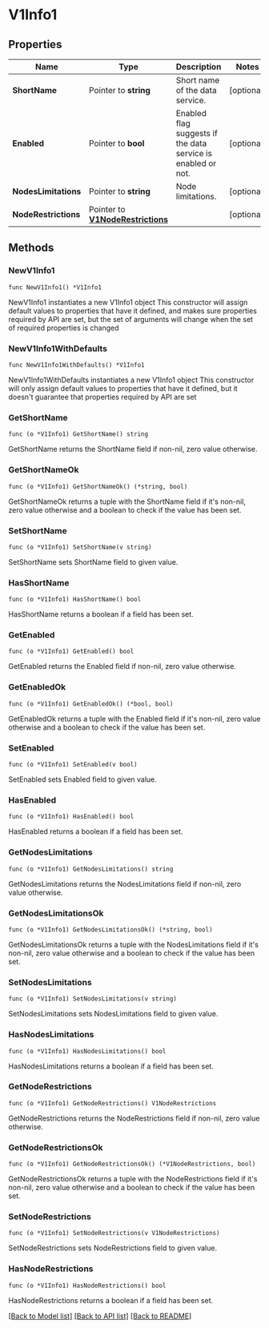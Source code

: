 # V1Info1

## Properties

Name | Type | Description | Notes
------------ | ------------- | ------------- | -------------
**ShortName** | Pointer to **string** | Short name of the data service. | [optional] 
**Enabled** | Pointer to **bool** | Enabled flag suggests if the data service is enabled or not. | [optional] 
**NodesLimitations** | Pointer to **string** | Node limitations. | [optional] 
**NodeRestrictions** | Pointer to [**V1NodeRestrictions**](V1NodeRestrictions.md) |  | [optional] 

## Methods

### NewV1Info1

`func NewV1Info1() *V1Info1`

NewV1Info1 instantiates a new V1Info1 object
This constructor will assign default values to properties that have it defined,
and makes sure properties required by API are set, but the set of arguments
will change when the set of required properties is changed

### NewV1Info1WithDefaults

`func NewV1Info1WithDefaults() *V1Info1`

NewV1Info1WithDefaults instantiates a new V1Info1 object
This constructor will only assign default values to properties that have it defined,
but it doesn't guarantee that properties required by API are set

### GetShortName

`func (o *V1Info1) GetShortName() string`

GetShortName returns the ShortName field if non-nil, zero value otherwise.

### GetShortNameOk

`func (o *V1Info1) GetShortNameOk() (*string, bool)`

GetShortNameOk returns a tuple with the ShortName field if it's non-nil, zero value otherwise
and a boolean to check if the value has been set.

### SetShortName

`func (o *V1Info1) SetShortName(v string)`

SetShortName sets ShortName field to given value.

### HasShortName

`func (o *V1Info1) HasShortName() bool`

HasShortName returns a boolean if a field has been set.

### GetEnabled

`func (o *V1Info1) GetEnabled() bool`

GetEnabled returns the Enabled field if non-nil, zero value otherwise.

### GetEnabledOk

`func (o *V1Info1) GetEnabledOk() (*bool, bool)`

GetEnabledOk returns a tuple with the Enabled field if it's non-nil, zero value otherwise
and a boolean to check if the value has been set.

### SetEnabled

`func (o *V1Info1) SetEnabled(v bool)`

SetEnabled sets Enabled field to given value.

### HasEnabled

`func (o *V1Info1) HasEnabled() bool`

HasEnabled returns a boolean if a field has been set.

### GetNodesLimitations

`func (o *V1Info1) GetNodesLimitations() string`

GetNodesLimitations returns the NodesLimitations field if non-nil, zero value otherwise.

### GetNodesLimitationsOk

`func (o *V1Info1) GetNodesLimitationsOk() (*string, bool)`

GetNodesLimitationsOk returns a tuple with the NodesLimitations field if it's non-nil, zero value otherwise
and a boolean to check if the value has been set.

### SetNodesLimitations

`func (o *V1Info1) SetNodesLimitations(v string)`

SetNodesLimitations sets NodesLimitations field to given value.

### HasNodesLimitations

`func (o *V1Info1) HasNodesLimitations() bool`

HasNodesLimitations returns a boolean if a field has been set.

### GetNodeRestrictions

`func (o *V1Info1) GetNodeRestrictions() V1NodeRestrictions`

GetNodeRestrictions returns the NodeRestrictions field if non-nil, zero value otherwise.

### GetNodeRestrictionsOk

`func (o *V1Info1) GetNodeRestrictionsOk() (*V1NodeRestrictions, bool)`

GetNodeRestrictionsOk returns a tuple with the NodeRestrictions field if it's non-nil, zero value otherwise
and a boolean to check if the value has been set.

### SetNodeRestrictions

`func (o *V1Info1) SetNodeRestrictions(v V1NodeRestrictions)`

SetNodeRestrictions sets NodeRestrictions field to given value.

### HasNodeRestrictions

`func (o *V1Info1) HasNodeRestrictions() bool`

HasNodeRestrictions returns a boolean if a field has been set.


[[Back to Model list]](../README.md#documentation-for-models) [[Back to API list]](../README.md#documentation-for-api-endpoints) [[Back to README]](../README.md)


